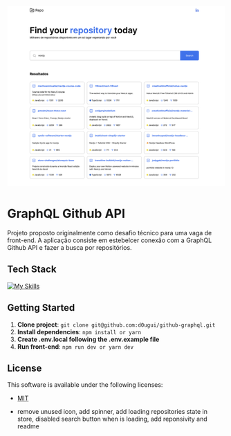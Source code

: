 <h1 align="center">
    <img src="./public/banner.png" alt="GraphQL GitHub API" border="0">
</h1>

# GraphQL Github API

Projeto proposto originalmente como desafio técnico para uma vaga de front-end. A aplicação consiste em estebelcer conexão com a GraphQL Github API e fazer a busca por repositórios.

## Tech Stack

[![My Skills](https://skillicons.dev/icons?i=ts,vite,tailwind,graphql)](https://skillicons.dev)

## Getting Started

1. **Clone project**: `git clone git@github.com:d0ugui/github-graphql.git`
2. **Install dependencies**: `npm install or yarn`
3. **Create .env.local following the .env.example file**
4. **Run front-end**: `npm run dev or yarn dev`

## License

This software is available under the following licenses:

- [MIT](https://rem.mit-license.org)

- remove unused icon, add spinner, add loading repositories state in store, disabled search button when is loading, add reponsivity and readme

